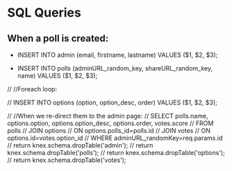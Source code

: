# SQL Queries


## When a poll is created:

<!-- Inserts admin email, firstname, lastname -->
- INSERT INTO admin (email, firstname, lastname) VALUES ($1, $2, $3);

<!-- Inserts adminURL, shareURL, and poll name into polls  -->
- INSERT INTO polls (adminURL_random_key, shareURL_random_key, name) VALUES ($1, $2, $3);

// //Foreach loop:

<!-- Inserts options -->
<!-- Must use double quotes when referencing order in SQL becuase it tries to order -->
// INSERT INTO options (option, option_desc, order) VALUES ($1, $2, $3);

// //When we re-direct them to the admin page:
// SELECT polls.name, options.option, options.option_desc, options.order, votes.score
// FROM polls
// JOIN options
// ON options.polls_id=polls.id
// JOIN votes
// ON options.id=votes.option_id
// WHERE adminURL_randomKey=req.params.id
// return knex.schema.dropTable('admin');
// return knex.schema.dropTable('polls');
// return knex.schema.dropTable('options');
// return knex.schema.dropTable('votes');
